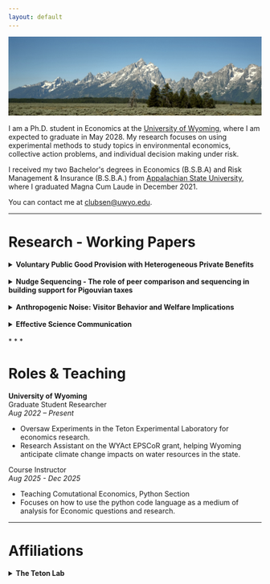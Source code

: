 ```yaml
---
layout: default
---
```

<img src="/assets/tetons.jpeg" alt="AxamerLizum" />

I am a Ph.D. student in Economics at the [University of Wyoming](https://www.uwyo.edu), where I am expected to graduate in May 2028. My research focuses on using experimental methods to study topics in environmental economics, collective action problems, and individual decision making under risk.

I received my two Bachelor's degrees in Economics (B.S.B.A) and Risk Management & Insurance (B.S.B.A.) from [Appalachian State University](https://www.appstate.edu), where I graduated Magna Cum Laude in December 2021. 

You can contact me at [clubsen@uwyo.edu](mailto:clubsen@uwyo.edu).

* * *

# Research - Working Papers

<details>
  <summary><b>Voluntary Public Good Provision with Heterogeneous Private Benefits </b></summary>
  <p>
    <i>Work in progress</i> with <a href="https://tlcherry.weebly.com" target="_blank">Todd L. Cherry</a> and <a href="https://www.uwyo.edu/economics/faculty-staff/david-finnoff/index.html" target="_blank">David Finnoff</a>
    <br>
    <br>
    Voluntary public goods provision involves individuals making decisions that consider the
    balance between heterogenous private benefits and collective societal benefits. This
    occurs in many environmental and public health contexts such as vaccination campaigns,
    adoption of renewable energy technologies, conservation programs, waste reduction and
    recycling initiatives, air quality improvement efforts, and noise pollution reduction. The
    level of participation determines whether a critical threshold is met for achieving impactful
    societal benefits. However, individual incentives to participate are heterogenous, leading to
    potential free-riding opportunities for individuals when a population is trying to reach a
    critical threshold.
    <br>
    The decision to contribute to such public goods depends not only on private costs and
    benefits but also on the structure of decision-making. Individuals may act simultaneously
    without knowing others' choices or sequentially. When individuals make decisions
    sequentially, they can observe early adopters, and this may encourage greater cooperation.
    Little is known about how heterogeneity in individual incentives interact with decision
    sequences to influence participation in voluntary public goods provision. This study
    examines these factors through a controlled lab experimental framework to better
    understand the mechanisms that drive cooperative behavior in threshold public goods
    settings.
  </p>
</details>
<br>
<details>
  <summary><b> ﻿﻿Nudge Sequencing - The role of peer comparison and sequencing in building support for Pigouvian taxes </b></summary>
  <p>
    <i>Work in progress</i> with <a href="https://tlcherry.weebly.com" target="_blank">Todd L. Cherry</a> and <a href="https://cicero.oslo.no/en/employees/steffen-kallbekken" target="_blank">Steffen Kallbekken </a>
    <br>
    <br>
   This study examines how peer comparisons and policy sequencing can shape public support for Pigouvian taxes, a key but often unpopular tool for addressing environmental externalities. While evidence from cases like the Stockholm congestion charge suggests that experience can build acceptance of such taxes, and nudges such as peer comparisons have modestly increased pro-environmental behavior, concerns remain that nudges might undermine support for more ambitious system-level policies. We test whether providing information about others’ consumption choices increases willingness to adopt a Pigouvian tax, whether a gradual approach by introducing the tax at half the optimal level before a vote on the full rate—enhances acceptance, and whether these strategies interact to strengthen overall support. By exploring the interplay of nudges and sequencing, the study contributes new experimental evidence on how integrated policy packages can overcome tax aversion and build pathways toward more effective climate policy.
  </p>
</details>
<br>
<details>
  <summary><b> Anthropogenic Noise: Visitor Behavior and Welfare Implications  </b></summary>
  <p>
    <i>Work in progress</i> with <a href="https://tlcherry.weebly.com" target="_blank">Todd L. Cherry</a>, <a>Caleb J. Hill</a>, and <a>Katie Tenny</a>.
    <br>
    <br>
    Anthropogenic noise is an increasing issue in outdoor recreation, particularly at national parks. 
    Studies show that noise in national parks is a growing problem (Buxton et al. 2017; Chrobak 2017; Buxton et al. 2019), particularly in transportation corridors that have noise levels many times the natural level (Mennitt et al. 2014). Noise can have negative impacts on wildlife, including masking sounds that provide important signals of threats and mating. Shannon et al. (2016) documents how noise affects wildlife behavior, physiology, and fitness. Noise also impacts people. Basner et al. (2014) reports that noise not only annoys people but also contributes to health problems. In parks, even low levels of noise can diminish the benefits that people receive from experiencing nature and natural sounds (e.g., relaxation, mood, stress, etc.).  
    <br>
    To learn more about noise in national parks, the NPS also has monitored the frequency and levels of noise across hundreds of sites for nearly three decades. In 2000, the NPS Resource Stewardship and Science Directorate established The Natural Sounds Program, which seeks to 
    “…protect, maintain, or restore acoustical environments throughout the National Park System.”  These efforts have contributed to our understanding of anthropogenic noise in national parks.  
    <br>
    The proposed study contributes to this knowledge by studying the individual behavioral responses to anthropogenic noise and estimating the welfare impacts on visitors. We will employ methods to estimate recreational demand models that allow the estimation of welfare effects from noise in GTNP. This includes investigating the averting behavior that visitors make to mitigate the welfare loss. Previous work has considered the impact of noise on wildlife (Barber et al. 2010; Shannon et al. 2015), and to a lesser extent the impact on visitors. A particular opening in the literature is examining how anthropogenic noise impacts the behavior and benefits of visitors to national parks. This research will help fill this void. 

  </p>
</details>
<br>
<details>
  <summary><b> Effective Science Communication </b></summary>
  <p>
    <i>Work in progress</i> with <a href="https://tlcherry.weebly.com" target="_blank">Todd L. Cherry</a>
    <br>
    It is not well understood how individuals perceive the scenarios that are presented by integrated
    modeling. Since models are inherently built on assumptions, the scenarios predicted by the modeling
    is inherently conditional and therefore uncertain. This uncertainty is difficult for the general public to
    interpret and understand. How the uncertain scenarios are presented likely matters in the public's
    understanding and trust in the science. There is a need to improve science communication to the public
    because the public's understanding of the science matters to policy debates and decisions. This study will
    investigate individual behavioral tendencies surrounding alternative presentations of scenarios derived
    from scientific modeling. Better understanding how people interpret the scenarios will offer insights on how
    the scenarios can be more effectively communicated.
  </p>
</details>
<br>
* * *

# Roles & Teaching

**University of Wyoming**  
Graduate Student Researcher  
_Aug 2022 – Present_  
- Oversaw Experiments in the Teton Experimental Laboratory for economics research.  
- Research Assistant on the WYAct EPSCoR grant, helping Wyoming anticipate climate change impacts on water resources in the state.

Course Instructor <br>
_Aug 2025 - Dec 2025_
- Teaching Comutational Economics, Python Section
- Focuses on how to use the python code language as a medium of analysis for Economic questions and research.

* * *

# Affiliations

<details>
  <summary><b> The Teton Lab </b></summary>
  <p>
   <a href="https://www.teton-lab.org" target="_blank">The Teton Lab Website</a>
    <br>
    ​​Our research examines the interplay between individual behavior and institutions with a particular interest in environmental and natural resource policy. We blend experimental methods and environmental economics to understand how behavior is shaped by risk, inequality, choice architecture, emerging technologies, and strategic considerations.

The Teton Lab's facilities include a 40-station behavioral and economic science laboratory on the campus of the University of Wyoming. In-person and virtual experiments are support by an online subject management system. Our research also benefits from the UW-NPS Research Station located on Jackson Lake in Grand Teton National Park.
    <br>
  </p>
</details>


